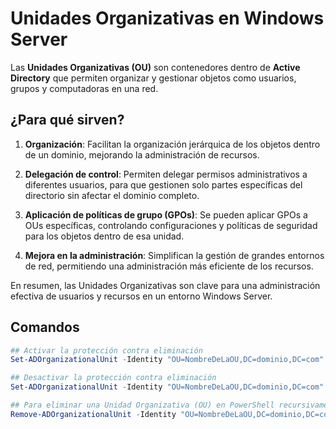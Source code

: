 # Unidades Organizativas en Windows Server

Las **Unidades Organizativas (OU)** son contenedores dentro de **Active Directory** que permiten organizar y gestionar objetos como usuarios, grupos y computadoras en una red.

## ¿Para qué sirven?

1. **Organización**: Facilitan la organización jerárquica de los objetos dentro de un dominio, mejorando la administración de recursos.
   
2. **Delegación de control**: Permiten delegar permisos administrativos a diferentes usuarios, para que gestionen solo partes específicas del directorio sin afectar el dominio completo.

3. **Aplicación de políticas de grupo (GPOs)**: Se pueden aplicar GPOs a OUs específicas, controlando configuraciones y políticas de seguridad para los objetos dentro de esa unidad.

4. **Mejora en la administración**: Simplifican la gestión de grandes entornos de red, permitiendo una administración más eficiente de los recursos.

En resumen, las Unidades Organizativas son clave para una administración efectiva de usuarios y recursos en un entorno Windows Server.

## Comandos

```powershell
## Activar la protección contra eliminación
Set-ADOrganizationalUnit -Identity "OU=NombreDeLaOU,DC=dominio,DC=com" -ProtectedFromAccidentalDeletion $true

## Desactivar la protección contra eliminación
Set-ADOrganizationalUnit -Identity "OU=NombreDeLaOU,DC=dominio,DC=com" -ProtectedFromAccidentalDeletion $false

## Para eliminar una Unidad Organizativa (OU) en PowerShell recursivamente
Remove-ADOrganizationalUnit -Identity "OU=NombreDeLaOU,DC=dominio,DC=com" -Recursive -Confirm:$false
```

